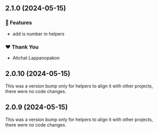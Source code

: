 ## 2.1.0 (2024-05-15)


### 🚀 Features

- add is number in helpers


### ❤️  Thank You

- Atichat Lappanopakon

## 2.0.10 (2024-05-15)

This was a version bump only for helpers to align it with other projects, there were no code changes.

## 2.0.9 (2024-05-15)

This was a version bump only for helpers to align it with other projects, there were no code changes.